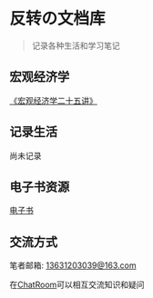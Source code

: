 # 反转の文档库

> 记录各种生活和学习笔记

## 宏观经济学

[《宏观经济学二十五讲》](makuro25/README)



## 记录生活
尚未记录



## 电子书资源
[电子书](dianzishu/README)



## 交流方式

笔者邮箱: 13631203039@163.com

在[ChatRoom]()可以相互交流知识和疑问